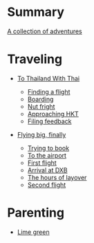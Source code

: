 # Summary

[A collection of adventures](./preamble.md)

# Traveling

- [To Thailand With Thai]()
  - [Finding a flight]()
  - [Boarding]()
  - [Nut fright]()
  - [Approaching HKT]()
  - [Filing feedback]()

- [Flying big, finally](./emirates-22/ch0-emirates-22-intro.md)
  - [Trying to book](./emirates-22/ch1-trying-to-book.md)
  - [To the airport](./emirates-22/ch2-to-the-airport.md)
  - [First flight](./emirates-22/ch3-first-flight.md)
  - [Arrival at DXB](./emirates-22/ch4-dubai.md)
  - [The hours of layover](./emirates-22/ch5-speaking-with-strangers.md)
  - [Second flight](./emirates-22/ch6-second-flight.md)

# Parenting

- [Lime green](./limegreen.md)